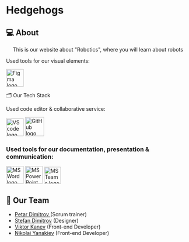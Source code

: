 # Hedgehogs
## 💻 About
<p align="center">This is our website about "Robotics", where you will learn about robots </p>
 Used tools for our visual elements:
<p align="left">
  <a href="https://www.figma.com/"><img src="https://img.icons8.com/color/344/figma--v1.png" alt="Figma logo" width=48px/></a>
 
 
 
   🗂️ Our Tech Stack
  
  Used code editor & collaborative service:
  
  <p align="left">
    <a href="https://code.visualstudio.com/"><img src="https://img.icons8.com/color/344/visual-studio-code-2019.png" alt="VS code logo" width=48px /></a>
    <a href="https://github.com/"><img src="https://img.icons8.com/nolan/344/github.png" alt="GitHub logo" width=52px /></a>
    </p>
    
    
### Used tools for our documentation, presentation & communication:
<p align="left">
 <a href="https://www.microsoft.com/en-ww/microsoft-365/word"><img src="https://img.icons8.com/color/344/ms-word.png" alt="MS Word logo" width=48px /></a>
 <a href="https://www.microsoft.com/en-ww/microsoft-365/powerpoint"><img src="https://img.icons8.com/color/344/ms-powerpoint.png" alt="MS PowerPoint logo" width=48px /></a>
 <a href="https://www.microsoft.com/en/microsoft-teams/group-chat-software"><img src="https://img.icons8.com/color/344/microsoft-teams.png" alt = "MS Teams logo" width=46px /></a>
 </p>
 
 ## 🧒 Our Team
 
- <a href = "https://github.com/PPDimitrov22">Petar Dimitrov </a> (Scrum trainer)
- <a href = "https://github.com/SDDimitrov22">Stefan Dimitrov</a> (Designer)
- <a href = "https://github.com/VBKanev22">Viktor Kanev</a> (Front-end Developer)
- <a href = "https://github.com/NKYanakiev22">Nikolai Yanakiev</a> (Front-end Developer)
